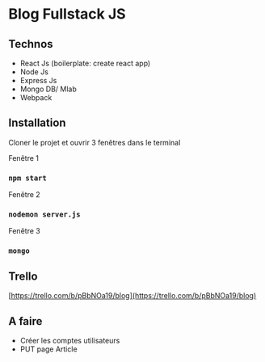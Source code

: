 # Blog Fullstack JS

## Technos

- React Js (boilerplate: create react app)
- Node Js
- Express Js
- Mongo DB/ Mlab
- Webpack

## Installation

Cloner le projet et ouvrir 3 fenêtres dans le terminal

Fenêtre 1

### `npm start`

Fenêtre 2

### `nodemon server.js`

Fenêtre 3

### `mongo`


## Trello

[https://trello.com/b/pBbNOa19/blog](https://trello.com/b/pBbNOa19/blog)

## A faire

- Créer les comptes utilisateurs
- PUT page Article
